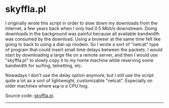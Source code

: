 <HTML>
<HEAD>
<META HTTP-EQUIV="Content-Type" CONTENT="text/html; charset="ISO-8859-1">
<TITLE>skyffla.pl</TITLE>
<LINK REL=StyleSheet HREF="../style.css" TYPE="text/css" MEDIA=screen>
</HEAD>
<BODY>
<H1>skyffla.pl</H1>
<P>
I originally wrote this script in order to slow down my downloads from
the Internet, a few years back when I only had 0.5 Mbit/s downstream.
Doing downloads in the background was painful because all available
bandwidth was consumed by the download. Using a browser at the same
time felt like going to back to using a dial-up modem. So I wrote a
sort of "netcat" type of program that could insert small time delays
between the packets. I would start by downloading a large file on a
remote server, and then I would use "skyffla.pl" to slowly copy it to my
home machine while reserving some bandwidth for surfing, telnetting, etc.

<P>
Nowadays I don't use the delay option anymore, but I still use the script
quite a lot as a sort of lightweight, customizable "netcat". Especially
on older machines where <CODE><B>scp</B></CODE> is a CPU hog.

<P>
Source code: <A HREF="skyffla.pl">skyffla.pl</A>.<BR>

<HR>

</BODY>
</HTML>
